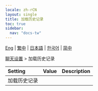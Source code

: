 ```yaml
---
locale: zh-rCN
layout: single
title: 加载历史记录
toc: true
sidebar:
  nav: "docs-tw"
---
```

[Eng](/dancexr/menu/2025.4/chat/load_history) | [繁中](/tw/dancexr/menu/2025.4/chat/load_history) | [日本語](/jp/dancexr/menu/2025.4/chat/load_history) | [한국어](/kr/dancexr/menu/2025.4/chat/load_history) | [简中](/zh/dancexr/menu/2025.4/chat/load_history)

[聊天设置](../menu#聊天设置) > 加载历史记录



| Setting | Value | Description |
| :--- | --- | :--- |
| 加载历史记录 || 
